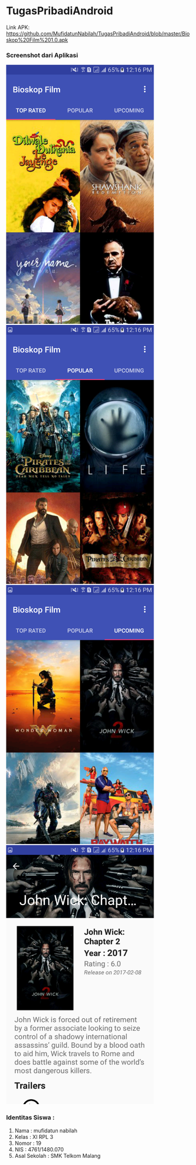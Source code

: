 # TugasPribadiAndroid
Link APK:
https://github.com/MufidatunNabilah/TugasPribadiAndroid/blob/master/Bioskop%20Film%201.0.apk

<h3> Screenshot dari Aplikasi </h3>

<img src="https://github.com/MufidatunNabilah/TugasPribadiAndroid/blob/master/Screenshot_20170613-121622.png" width="400" height="700"/>
<img src="https://github.com/MufidatunNabilah/TugasPribadiAndroid/blob/master/Screenshot_20170613-121625.png" width="400" height="700"/>
<img src="https://github.com/MufidatunNabilah/TugasPribadiAndroid/blob/master/Screenshot_20170613-121628.png" width="400" height="700"/>
<img src="https://github.com/MufidatunNabilah/TugasPribadiAndroid/blob/master/Screenshot_20170613-121631.png" width="400" height="700"/>

<h3> Identitas Siswa : </h3>
<ol>
<li> Nama : mufidatun nabilah</li>
<li> Kelas : XI RPL 3</li>
<li>Nomor : 19</li>
<li>NIS : 4761/1480.070</li>
<li>Asal Sekolah : SMK Telkom Malang</li>
</ol>
